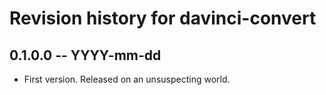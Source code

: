 # Revision history for davinci-convert

## 0.1.0.0 -- YYYY-mm-dd

* First version. Released on an unsuspecting world.
